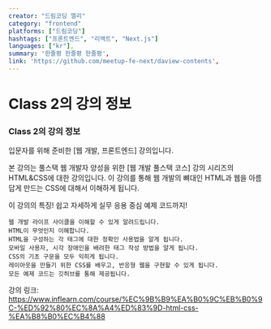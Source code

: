 ```yaml
---
creator: "드림코딩 엘리"
category: "frontend"
platforms: ["드림코딩"]
hashtags: ["프론트엔드", "리액트", "Next.js"]
languages: ["kr"],
summary: '한줄평 한줄평 한줄평',
link: 'https://github.com/meetup-fe-next/daview-contents',
---
```


# Class 2의 강의 정보

### Class 2의 강의 정보

입문자를 위해 준비한
[웹 개발, 프론트엔드] 강의입니다.

본 강의는 풀스택 웹 개발자 양성을 위한 [웹 개발 풀스택 코스] 강의 시리즈의 HTML&CSS에 대한 강의입니다. 이 강의를 통해 웹 개발의 뼈대인 HTML과 웹을 아름답게 만드는 CSS에 대해서 이해하게 됩니다.

이 강의의 특징!
쉽고 자세하게
실무 응용 중심
예제 코드까지!

    웹 개발 라이프 사이클을 이해할 수 있게 알려드립니다.
    HTML이 무엇인지 이해합니다.
    HTML을 구성하는 각 태그에 대한 정확인 사용법을 알게 됩니다.
    모바일 사용자, 시각 장애인을 배려한 태그 작성 방법을 알게 됩니다.
    CSS의 기초 구문을 모두 익히게 됩니다.
    레이아웃을 만들기 위한 CSS를 배우고, 반응형 웹을 구현할 수 있게 됩니다.
    모든 예제 코드는 깃허브를 통해 제공됩니다.

강의 링크: https://www.inflearn.com/course/%EC%9B%B9%EA%B0%9C%EB%B0%9C-%ED%92%80%EC%8A%A4%ED%83%9D-html-css-%EA%B8%B0%EC%B4%88
